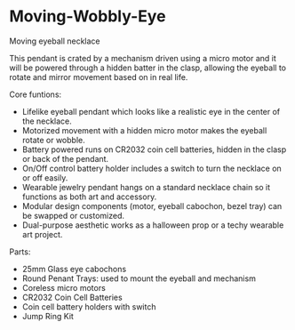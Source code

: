 # Moving-Wobbly-Eye
Moving eyeball necklace

This pendant is crated by a mechanism driven using a micro motor and it will be powered through a hidden batter in the clasp, allowing the eyeball to rotate and mirror movement based on in real life.


Core funtions:
- Lifelike eyeball pendant which looks like a realistic eye in the center of the necklace.
- Motorized movement with a hidden micro motor makes the eyeball rotate or wobble.
- Battery powered runs on CR2032 coin cell batteries, hidden in the clasp or back of the pendant.
- On/Off control battery holder includes a switch to turn the necklace on or off easily.
- Wearable jewelry pendant hangs on a standard necklace chain so it functions as both art and accessory.
- Modular design components (motor, eyeball cabochon, bezel tray) can be swapped or customized.
- Dual-purpose aesthetic works as a halloween prop or a techy wearable art project.
  

Parts:
- 25mm Glass eye cabochons
- Round Penant Trays: used to mount the eyeball and mechanism
- Coreless micro motors
- CR2032 Coin Cell Batteries
- Coin cell battery holders with switch 
- Jump Ring Kit
